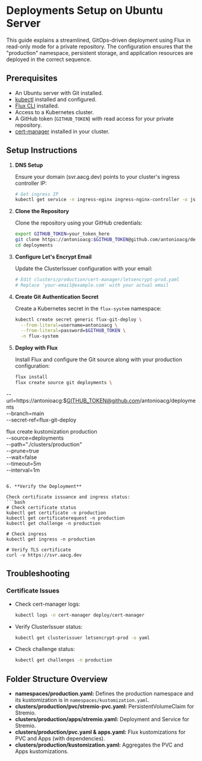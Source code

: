 # Deployments Setup on Ubuntu Server

This guide explains a streamlined, GitOps-driven deployment using Flux in read-only mode for a private repository. The configuration ensures that the "production" namespace, persistent storage, and application resources are deployed in the correct sequence.

## Prerequisites

- An Ubuntu server with Git installed.
- [kubectl](https://kubernetes.io/docs/tasks/tools/) installed and configured.
- [Flux CLI](https://fluxcd.io/docs/installation/) installed.
- Access to a Kubernetes cluster.
- A GitHub token (`GITHUB_TOKEN`) with read access for your private repository.
- [cert-manager](https://cert-manager.io/docs/installation/) installed in your cluster.

## Setup Instructions

1. **DNS Setup**

   Ensure your domain (svr.aacg.dev) points to your cluster's ingress controller IP:
   ```bash
   # Get ingress IP
   kubectl get service -n ingress-nginx ingress-nginx-controller -o jsonpath='{.status.loadBalancer.ingress[0].ip}'
   ```

2. **Clone the Repository**

   Clone the repository using your GitHub credentials:
   ```bash
   export GITHUB_TOKEN=your_token_here
   git clone https://antonioacg:$GITHUB_TOKEN@github.com/antonioacg/deployments.git
   cd deployments
   ```

3. **Configure Let's Encrypt Email**

   Update the ClusterIssuer configuration with your email:
   ```bash
   # Edit clusters/production/cert-manager/letsencrypt-prod.yaml
   # Replace 'your-email@example.com' with your actual email
   ```

4. **Create Git Authentication Secret**

   Create a Kubernetes secret in the `flux-system` namespace:
   ```bash
   kubectl create secret generic flux-git-deploy \
     --from-literal=username=antonioacg \
     --from-literal=password=$GITHUB_TOKEN \
     -n flux-system
   ```

5. **Deploy with Flux**

   Install Flux and configure the Git source along with your production configuration:
   ```bash
   flux install
   flux create source git deployments \
  --url=https://antonioacg:$GITHUB_TOKEN@github.com/antonioacg/deployments \
  --branch=main \
  --secret-ref=flux-git-deploy

   flux create kustomization production \
     --source=deployments \
     --path="./clusters/production" \
     --prune=true \
     --wait=false \
     --timeout=5m \
    --interval=1m
   ```

6. **Verify the Deployment**

   Check certificate issuance and ingress status:
   ```bash
   # Check certificate status
   kubectl get certificate -n production
   kubectl get certificaterequest -n production
   kubectl get challenge -n production

   # Check ingress
   kubectl get ingress -n production
   
   # Verify TLS certificate
   curl -v https://svr.aacg.dev
   ```

## Troubleshooting

### Certificate Issues
- Check cert-manager logs:
  ```bash
  kubectl logs -n cert-manager deploy/cert-manager
  ```
- Verify ClusterIssuer status:
  ```bash
  kubectl get clusterissuer letsencrypt-prod -o yaml
  ```
- Check challenge status:
  ```bash
  kubectl get challenges -n production
  ```

## Folder Structure Overview

- **namespaces/production.yaml:** Defines the production namespace and its kustomization is in `namespaces/kustomization.yaml`.
- **clusters/production/pvc/stremio-pvc.yaml:** PersistentVolumeClaim for Stremio.
- **clusters/production/apps/stremio.yaml:** Deployment and Service for Stremio.
- **clusters/production/pvc.yaml & apps.yaml:** Flux kustomizations for PVC and Apps (with dependencies).
- **clusters/production/kustomization.yaml:** Aggregates the PVC and Apps kustomizations.
